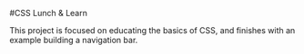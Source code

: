 #CSS Lunch & Learn

This project is focused on educating the basics of CSS, and finishes with an example building a navigation bar.